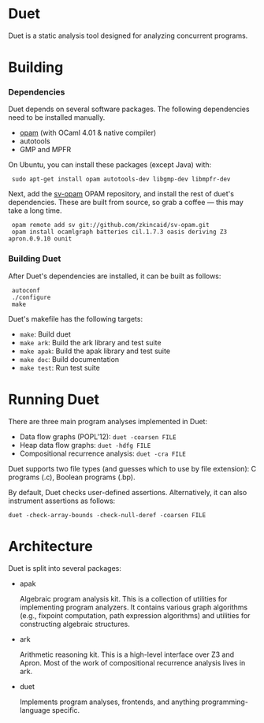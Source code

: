 Duet
====
Duet is a static analysis tool designed for analyzing concurrent programs.

Building
========

### Dependencies

Duet depends on several software packages.  The following dependencies need to be installed manually.

 + [opam](http://opam.ocaml.org) (with OCaml 4.01 & native compiler)
 + autotools
 + GMP and MPFR

On Ubuntu, you can install these packages (except Java) with:
```
 sudo apt-get install opam autotools-dev libgmp-dev libmpfr-dev
```

Next, add the [sv-opam](https://github.com/zkincaid/sv-opam) OPAM repository, and install the rest of duet's dependencies.  These are built from source, so grab a coffee &mdash; this may take a long time.
```
 opam remote add sv git://github.com/zkincaid/sv-opam.git
 opam install ocamlgraph batteries cil.1.7.3 oasis deriving Z3 apron.0.9.10 ounit
```

### Building Duet

After Duet's dependencies are installed, it can be built as follows:
```
 autoconf
 ./configure
 make
```

Duet's makefile has the following targets:
 + `make`: Build duet
 + `make ark`: Build the ark library and test suite
 + `make apak`: Build the apak library and test suite
 + `make doc`: Build documentation
 + `make test`: Run test suite

Running Duet
============

There are three main program analyses implemented in Duet:

* Data flow graphs (POPL'12): `duet -coarsen FILE`
* Heap data flow graphs: `duet -hdfg FILE`
* Compositional recurrence analysis: `duet -cra FILE`

Duet supports two file types (and guesses which to use by file extension): C programs (.c), Boolean programs (.bp).

By default, Duet checks user-defined assertions. Alternatively, it can also instrument assertions as follows:

    duet -check-array-bounds -check-null-deref -coarsen FILE


Architecture
============
Duet is split into several packages:

* apak

  Algebraic program analysis kit.  This is a collection of utilities for implementing program analyzers.  It contains various graph algorithms (e.g., fixpoint computation, path expression algorithms) and utilities for constructing algebraic structures.

* ark 

  Arithmetic reasoning kit.  This is a high-level interface over Z3 and Apron.  Most of the work of compositional recurrence analysis lives in ark.

* duet

  Implements program analyses, frontends, and anything programming-language specific.
